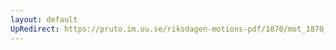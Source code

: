 ```yaml
---
layout: default
UpRedirect: https://pruto.im.uu.se/riksdagen-motions-pdf/1870/mot_1870__ak__216/mot_1870__ak__216-001.pdf
---
```

